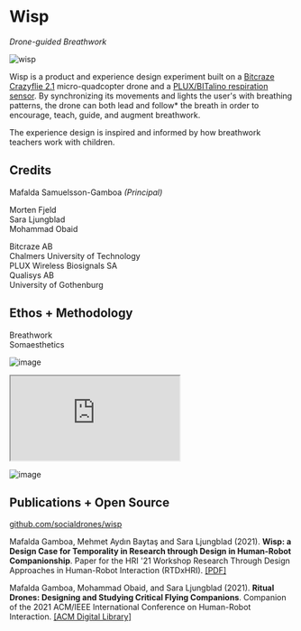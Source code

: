 # **Wisp**

*Drone-guided Breathwork*

![wisp](https://user-images.githubusercontent.com/1661078/136032424-62a6bf03-0f13-43d5-818b-be457547af57.png)

Wisp is a product and experience design experiment built on a [Bitcraze Crazyflie 2.1](https://www.bitcraze.io/) micro-quadcopter drone and a [PLUX/BITalino respiration sensor](https://plux.info/). By synchronizing its movements and lights the user's with breathing patterns, the drone can both lead and follow\* the breath in order to encourage, teach, guide, and augment breathwork. 

The experience design is inspired and informed by how breathwork teachers work with children.

## **Credits**

Mafalda Samuelsson-Gamboa *(Principal)*

Morten Fjeld  
Sara Ljungblad  
Mohammad Obaid

Bitcraze AB  
Chalmers University of Technology  
PLUX Wireless Biosignals SA  
Qualisys AB  
University of Gothenburg

## **Ethos** + **Methodology**

Breathwork  
Somaesthetics

![image](https://user-images.githubusercontent.com/1661078/133905635-a8c8c75d-d044-445e-a5ed-cc29f1b67bbf.png)

<div class="ratio ratio-16x9">
<iframe src="https://www.youtube.com/embed/1mekOd4zGBU" allowfullscreen></iframe>
</div>

![image](https://user-images.githubusercontent.com/1661078/133905716-d94cf82b-4945-4aab-a3fb-4b31a2e94cc7.png)

## **Publications** + **Open Source**

[github.com/socialdrones/wisp](https://github.com/socialdrones/wisp)

Mafalda Gamboa, Mehmet Aydın Baytaş and Sara Ljungblad (2021). **Wisp: a Design Case for Temporality in Research through Design in Human-Robot Companionship**. Paper for the HRI '21 Workshop Research Through Design Approaches in Human-Robot Interaction (RTDxHRI). [\[PDF\]](https://www.baytas.net/research/pub/2021_HRI_Wisp.pdf)

Mafalda Gamboa, Mohammad Obaid, and Sara Ljungblad (2021). **Ritual Drones: Designing and Studying Critical Flying Companions**. Companion of the 2021 ACM/IEEE International Conference on Human-Robot Interaction. [\[ACM Digital Library\]](https://dl.acm.org/doi/abs/10.1145/3434074.3446363)
